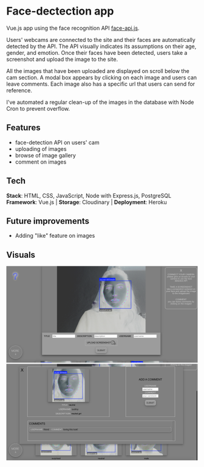 # Face-dectection app

Vue.js app using the face recognition API [face-api.js](https://github.com/justadudewhohacks/face-api.js).

Users' webcams are connected to the site and their faces are automatically detected by the API.
The API visually indicates its assumptions on their age, gender, and emotion. Once their faces
have been detected, users take a screenshot and upload the image to the site.

All the images that have been uploaded are displayed on scroll below the cam section. A modal box appears by clicking on each image and users can leave comments. Each image also has a specific url that users can send for reference.

I've automated a regular clean-up of the images in the database with Node Cron to prevent overflow.

## Features

- face-detection API on users' cam
- uploading of images
- browse of image gallery
- comment on images

## Tech

**Stack**: HTML, CSS, JavaScript, Node with Express.js, PostgreSQL <br />
**Framework**: Vue.js | **Storage**: Cloudinary | **Deployment**: Heroku

## Future improvements

- Adding "like" feature on images

## Visuals

![screenshot 1](screenshot_imageboard-1.png)
![screenshot 1](screenshot_imageboard-2.png)
